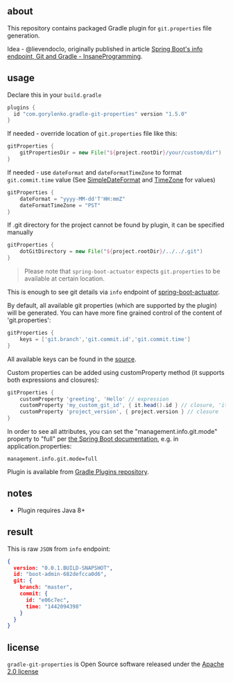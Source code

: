 ## about

This repository contains packaged Gradle plugin for `git.properties` file generation.

Idea - @lievendoclo, originally published in article [Spring Boot's info endpoint, Git and Gradle - InsaneProgramming](http://www.insaneprogramming.be/article/2014/08/15/spring-boot-info-git/).

## usage

Declare this in your `build.gradle`

```groovy
plugins {
  id "com.gorylenko.gradle-git-properties" version "1.5.0"
}
```

If needed - override location of `git.properties` file like this:
```groovy
gitProperties {
    gitPropertiesDir = new File("${project.rootDir}/your/custom/dir")
}
```

If needed - use `dateFormat` and `dateFormatTimeZone` to format `git.commit.time` value (See [SimpleDateFormat](http://docs.oracle.com/javase/7/docs/api/java/text/SimpleDateFormat.html) and [TimeZone](http://docs.oracle.com/javase/7/docs/api/java/util/TimeZone.html) for values)
```groovy
gitProperties {
    dateFormat = "yyyy-MM-dd'T'HH:mmZ"
    dateFormatTimeZone = "PST"
}
```

If .git directory for the project cannot be found by plugin, it can be specified manually
```groovy
gitProperties {
    dotGitDirectory = new File("${project.rootDir}/../../.git")
}
```

> Please note that `spring-boot-actuator` expects `git.properties` to be available at certain location.

This is enough to see git details via `info` endpoint of [spring-boot-actuator](http://docs.spring.io/spring-boot/docs/current/reference/htmlsingle/#production-ready).

By default, all available git properties (which are supported by the plugin) will be generated. You can have more fine grained control of the content of 'git.properties':
```groovy
gitProperties {
    keys = ['git.branch','git.commit.id','git.commit.time']
}
```
All available keys can be found in the [source](src/main/groovy/com/gorylenko/GitPropertiesPlugin.groovy).

Custom properties can be added using customProperty method (it supports both expressions and closures):
```groovy
gitProperties {
    customProperty 'greeting', 'Hello' // expression
    customProperty 'my_custom_git_id', { it.head().id } // closure, 'it' is an instance of org.ajoberstar.grgit.Grgit
    customProperty 'project_version', { project.version } // closure
}
```

In order to see all attributes, you can set the "management.info.git.mode" property to "full" per [the Spring Boot documentation](https://docs.spring.io/spring-boot/docs/current/reference/html/production-ready-endpoints.html#production-ready-application-info-git), e.g. in application.properties:

`management.info.git.mode=full`

Plugin is available from [Gradle Plugins repository](https://plugins.gradle.org/plugin/com.gorylenko.gradle-git-properties).

## notes
* Plugin requires Java 8+

## result

This is raw `JSON` from `info` endpoint:

```json
{
  version: "0.0.1.BUILD-SNAPSHOT",
  id: "boot-admin-682defcca0d6",
  git: {
    branch: "master",
    commit: {
      id: "e06c7ec",
      time: "1442094398"
    }
  }
}
```

## license

`gradle-git-properties` is Open Source software released under the [Apache 2.0 license](http://www.apache.org/licenses/LICENSE-2.0.html)
